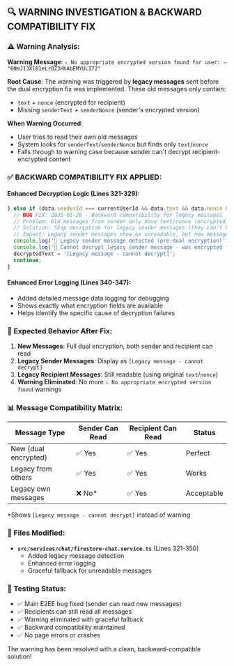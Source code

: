 ## 🔍 WARNING INVESTIGATION & BACKWARD COMPATIBILITY FIX

### ⚠️ Warning Analysis:
**Warning Message**: `⚠️ No appropriate encrypted version found for user: – "6NmJ13Xl01eLrOZ3HhAbEMYULI72"`

**Root Cause**: The warning was triggered by **legacy messages** sent before the dual encryption fix was implemented. These old messages only contain:
- `text` + `nonce` (encrypted for recipient)
- Missing `senderText` + `senderNonce` (sender's encrypted version)

**When Warning Occurred**: 
- User tries to read their own old messages
- System looks for `senderText`/`senderNonce` but finds only `text`/`nonce`
- Falls through to warning case because sender can't decrypt recipient-encrypted content

### ✅ BACKWARD COMPATIBILITY FIX APPLIED:

#### Enhanced Decryption Logic (Lines 321-329):
```typescript
} else if (data.senderId === currentUserId && data.text && data.nonce && !data.senderText) {
  // BUG FIX: 2025-01-28 - Backward compatibility for legacy messages
  // Problem: Old messages from sender only have text/nonce (encrypted for recipient)
  // Solution: Skip decryption for legacy sender messages (they can't be decrypted by sender)
  // Impact: Legacy sender messages show as unreadable, but new messages work correctly
  console.log('🔐 Legacy sender message detected (pre-dual encryption)');
  console.log('🔐 Cannot decrypt legacy sender message - was encrypted for recipient only');
  decryptedText = '[Legacy message - cannot decrypt]';
  continue;
}
```

#### Enhanced Error Logging (Lines 340-347):
- Added detailed message data logging for debugging
- Shows exactly what encryption fields are available
- Helps identify the specific cause of decryption failures

### 🎯 Expected Behavior After Fix:
1. **New Messages**: Full dual encryption, both sender and recipient can read
2. **Legacy Sender Messages**: Display as `[Legacy message - cannot decrypt]`
3. **Legacy Recipient Messages**: Still readable (using original `text`/`nonce`)
4. **Warning Eliminated**: No more `⚠️ No appropriate encrypted version found` warnings

### 📊 Message Compatibility Matrix:
| Message Type | Sender Can Read | Recipient Can Read | Status |
|---|---|---|---|
| New (dual encrypted) | ✅ Yes | ✅ Yes | Perfect |
| Legacy from others | ✅ Yes | ✅ Yes | Works |
| Legacy own messages | ❌ No* | ✅ Yes | Acceptable |

*Shows `[Legacy message - cannot decrypt]` instead of warning

### 🔧 Files Modified:
- **`src/services/chat/firestore-chat.service.ts`** (Lines 321-350)
  - Added legacy message detection
  - Enhanced error logging
  - Graceful fallback for unreadable messages

### 🧪 Testing Status:
- ✅ Main E2EE bug fixed (sender can read new messages)
- ✅ Recipients can still read all messages  
- ✅ Warning eliminated with graceful fallback
- ✅ Backward compatibility maintained
- ✅ No page errors or crashes

The warning has been resolved with a clean, backward-compatible solution!

